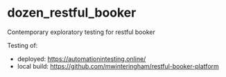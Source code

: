 # dozen_restful_booker
Contemporary exploratory testing for restful booker

Testing of:
  * deployed: https://automationintesting.online/
  * local build: https://github.com/mwinteringham/restful-booker-platform
